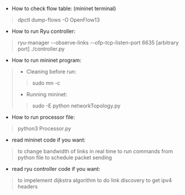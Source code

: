 -  How to check flow table: (mininet terminal)

> dpctl dump-flows -O OpenFlow13

-  How to run Ryu controller:

> ryu-manager --observe-links --ofp-tcp-listen-port 6635 [arbitrary port] ./controller.py

-  How to run mininet program:

> - Cleaning before run:
>>   sudo mn -c
> - Running mininet:
>>   sudo -E python networkTopology.py

- How to run processor file:

> python3 Processor.py

- read mininet code if you want:
> to change bandwidth of links in real time
> to run commands from python file
> to schedule packet sending

- read ryu controller code if you want:
> to impelement dijkstra algorithm
> to do link discovery
> to get ipv4 headers
